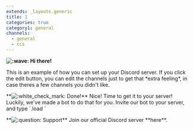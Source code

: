 ```yaml
---
extends: _layouts.generic
title: 1
categories: true
category1: general
channels:
  - general
  - ccs
---
```


**<img src="https://discordapp.com/assets/593c4a3437fbb5b89fbb148f7b96424d.svg" class="emoji" alt=":wave:" draggable="false"> Hi there!**
<p>
This is an example of how you can set up your Discord server.
If you click the edit button, you can edit the channels just to get that *extra feeling*, in case theres a few channels you didn't like.
<p>
**<img src="https://discordapp.com/assets/c6b26ba81f44b0c43697852e1e1d1420.svg" class="emoji" alt=":white_check_mark:" draggable="false"> Done!**
Nice! Time to get it to your server! Luckily, we've made a bot to do that for you.
Invite our bot to your server, and type <span id="markdown">`.load <number>`</span>
<p>
**<img src="https://discordapp.com/assets/6e054ab8981d3f1ce8debfd1235d3ea3.svg" class="emoji" alt=":question:" draggable="false"> Support**
Join our official Discord server **here**.
